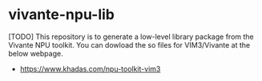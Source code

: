 # vivante-npu-lib
[TODO] This repository is to generate a low-level library package from the Vivante NPU toolkit. You can dowload the so files for VIM3/Vivante at the below webpage.
* https://www.khadas.com/npu-toolkit-vim3
